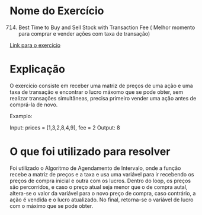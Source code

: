 # Nome do Exercício 
714. Best Time to Buy and Sell Stock with Transaction Fee ( Melhor momento para comprar e vender ações com taxa de transação)


[Link para o exercício](https://leetcode.com/problems/best-time-to-buy-and-sell-stock-with-transaction-fee/)

# Explicação
 
O exercício consiste em receber uma matriz de preços de uma ação e uma taxa de transação e encontrar o lucro máxomo que se pode obter, sem realizar transações simultâneas, precisa primeiro vender uma ação antes de comprá-la de novo.

Examplo:

Input: prices = [1,3,2,8,4,9], fee = 2
Output: 8


# O que foi utilizado para resolver

Foi utilizado o Algoritmo de Agendamento de Intervalo, onde a função recebe a matriz de preços e a taxa e usa uma variável para ir recebendo os preços de compra inicial e outra com os lucros. Dentro do loop, os preços são percorridos, e caso o preço atual seja menor que o de compra autal, altera-se o valor da variável para o novo preço de compra, caso contrário, a ação é vendida e o lucro atualizado. No final, retorna-se o variável de lucro com o máximo que se pode obter.

